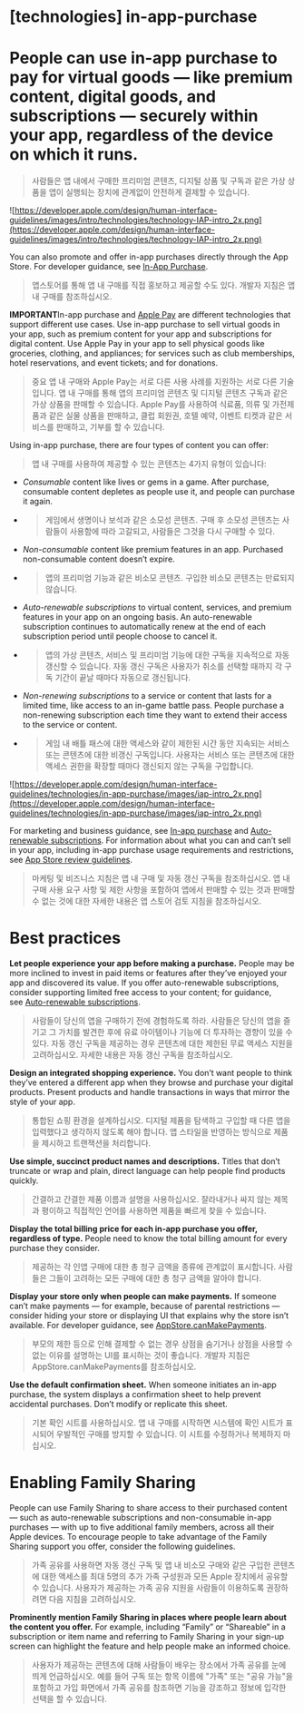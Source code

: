 # **[technologies] in-app-purchase**

# People can use in-app purchase to pay for virtual goods — like premium content, digital goods, and subscriptions — securely within your app, regardless of the device on which it runs.
> 사람들은 앱 내에서 구매한 프리미엄 콘텐츠, 디지털 상품 및 구독과 같은 가상 상품을 앱이 실행되는 장치에 관계없이 안전하게 결제할 수 있습니다.
>




![https://developer.apple.com/design/human-interface-guidelines/images/intro/technologies/technology-IAP-intro_2x.png](https://developer.apple.com/design/human-interface-guidelines/images/intro/technologies/technology-IAP-intro_2x.png)

You can also promote and offer in-app purchases directly through the App Store. For developer guidance, see [In-App Purchase](https://developer.apple.com/documentation/storekit/in-app_purchase).
> 앱스토어를 통해 앱 내 구매를 직접 홍보하고 제공할 수도 있다. 개발자 지침은 앱 내 구매를 참조하십시오.
>




**IMPORTANT**In-app purchase and [Apple Pay](../technologies/apple-pay/introduction) are different technologies that support different use cases. Use in-app purchase to sell virtual goods in your app, such as premium content for your app and subscriptions for digital content. Use Apple Pay in your app to sell physical goods like groceries, clothing, and appliances; for services such as club memberships, hotel reservations, and event tickets; and for donations.
> 중요 앱 내 구매와 Apple Pay는 서로 다른 사용 사례를 지원하는 서로 다른 기술입니다. 앱 내 구매를 통해 앱의 프리미엄 콘텐츠 및 디지털 콘텐츠 구독과 같은 가상 상품을 판매할 수 있습니다. Apple Pay를 사용하여 식료품, 의류 및 가전제품과 같은 실물 상품을 판매하고, 클럽 회원권, 호텔 예약, 이벤트 티켓과 같은 서비스를 판매하고, 기부를 할 수 있습니다.
>




Using in-app purchase, there are four types of content you can offer:
> 앱 내 구매를 사용하여 제공할 수 있는 콘텐츠는 4가지 유형이 있습니다:
>




- *Consumable* content like lives or gems in a game. After purchase, consumable content depletes as people use it, and people can purchase it again.
- >  게임에서 생명이나 보석과 같은 소모성 콘텐츠. 구매 후 소모성 콘텐츠는 사람들이 사용함에 따라 고갈되고, 사람들은 그것을 다시 구매할 수 있다.

- *Non-consumable* content like premium features in an app. Purchased non-consumable content doesn’t expire.
- >  앱의 프리미엄 기능과 같은 비소모 콘텐츠. 구입한 비소모 콘텐츠는 만료되지 않습니다.

- *Auto-renewable subscriptions* to virtual content, services, and premium features in your app on an ongoing basis. An auto-renewable subscription continues to automatically renew at the end of each subscription period until people choose to cancel it.
- >  앱의 가상 콘텐츠, 서비스 및 프리미엄 기능에 대한 구독을 지속적으로 자동 갱신할 수 있습니다. 자동 갱신 구독은 사용자가 취소를 선택할 때까지 각 구독 기간이 끝날 때마다 자동으로 갱신됩니다.

- *Non-renewing subscriptions* to a service or content that lasts for a limited time, like access to an in-game battle pass. People purchase a non-renewing subscription each time they want to extend their access to the service or content.
- >  게임 내 배틀 패스에 대한 액세스와 같이 제한된 시간 동안 지속되는 서비스 또는 콘텐츠에 대한 비갱신 구독입니다. 사용자는 서비스 또는 콘텐츠에 대한 액세스 권한을 확장할 때마다 갱신되지 않는 구독을 구입합니다.


![https://developer.apple.com/design/human-interface-guidelines/technologies/in-app-purchase/images/iap-intro_2x.png](https://developer.apple.com/design/human-interface-guidelines/technologies/in-app-purchase/images/iap-intro_2x.png)

For marketing and business guidance, see [In-app purchase](https://developer.apple.com/in-app-purchase/) and [Auto-renewable subscriptions](https://developer.apple.com/app-store/subscriptions/). For information about what you can and can’t sell in your app, including in-app purchase usage requirements and restrictions, see [App Store review guidelines](https://developer.apple.com/app-store/review/guidelines/).
> 마케팅 및 비즈니스 지침은 앱 내 구매 및 자동 갱신 구독을 참조하십시오. 앱 내 구매 사용 요구 사항 및 제한 사항을 포함하여 앱에서 판매할 수 있는 것과 판매할 수 없는 것에 대한 자세한 내용은 앱 스토어 검토 지침을 참조하십시오.
>




# **Best practices**

**Let people experience your app before making a purchase.** People may be more inclined to invest in paid items or features after they’ve enjoyed your app and discovered its value. If you offer auto-renewable subscriptions, consider supporting limited free access to your content; for guidance, see [Auto-renewable subscriptions](https://developer.apple.com/design/human-interface-guidelines/technologies/in-app-purchase#auto-renewable-subscriptions).
> 사람들이 당신의 앱을 구매하기 전에 경험하도록 하라. 사람들은 당신의 앱을 즐기고 그 가치를 발견한 후에 유료 아이템이나 기능에 더 투자하는 경향이 있을 수 있다. 자동 갱신 구독을 제공하는 경우 콘텐츠에 대한 제한된 무료 액세스 지원을 고려하십시오. 자세한 내용은 자동 갱신 구독을 참조하십시오.
>




**Design an integrated shopping experience.** You don’t want people to think they’ve entered a different app when they browse and purchase your digital products. Present products and handle transactions in ways that mirror the style of your app.
> 통합된 쇼핑 환경을 설계하십시오. 디지털 제품을 탐색하고 구입할 때 다른 앱을 입력했다고 생각하지 않도록 해야 합니다. 앱 스타일을 반영하는 방식으로 제품을 제시하고 트랜잭션을 처리합니다.
>




**Use simple, succinct product names and descriptions.** Titles that don’t truncate or wrap and plain, direct language can help people find products quickly.
> 간결하고 간결한 제품 이름과 설명을 사용하십시오. 잘라내거나 싸지 않는 제목과 평이하고 직접적인 언어를 사용하면 제품을 빠르게 찾을 수 있습니다.
>




**Display the total billing price for each in-app purchase you offer, regardless of type.** People need to know the total billing amount for every purchase they consider.
> 제공하는 각 인앱 구매에 대한 총 청구 금액을 종류에 관계없이 표시합니다. 사람들은 그들이 고려하는 모든 구매에 대한 총 청구 금액을 알아야 합니다.
>




**Display your store only when people can make payments.** If someone canʼt make payments — for example, because of parental restrictions — consider hiding your store or displaying UI that explains why the store isnʼt available. For developer guidance, see [AppStore.canMakePayments](https://developer.apple.com/documentation/storekit/appstore/3822277-canmakepayments).
> 부모의 제한 등으로 인해 결제할 수 없는 경우 상점을 숨기거나 상점을 사용할 수 없는 이유를 설명하는 UI를 표시하는 것이 좋습니다. 개발자 지침은 AppStore.canMakePayments를 참조하십시오.
>




**Use the default confirmation sheet.** When someone initiates an in-app purchase, the system displays a confirmation sheet to help prevent accidental purchases. Don’t modify or replicate this sheet.
> 기본 확인 시트를 사용하십시오. 앱 내 구매를 시작하면 시스템에 확인 시트가 표시되어 우발적인 구매를 방지할 수 있습니다. 이 시트를 수정하거나 복제하지 마십시오.
>




# **Enabling Family Sharing**

People can use Family Sharing to share access to their purchased content — such as auto-renewable subscriptions and non-consumable in-app purchases — with up to five additional family members, across all their Apple devices. To encourage people to take advantage of the Family Sharing support you offer, consider the following guidelines.
> 가족 공유를 사용하면 자동 갱신 구독 및 앱 내 비소모 구매와 같은 구입한 콘텐츠에 대한 액세스를 최대 5명의 추가 가족 구성원과 모든 Apple 장치에서 공유할 수 있습니다. 사용자가 제공하는 가족 공유 지원을 사람들이 이용하도록 권장하려면 다음 지침을 고려하십시오.
>




**Prominently mention Family Sharing in places where people learn about the content you offer.** For example, including “Family” or “Shareable” in a subscription or item name and referring to Family Sharing in your sign-up screen can highlight the feature and help people make an informed choice.
> 사용자가 제공하는 콘텐츠에 대해 사람들이 배우는 장소에서 가족 공유를 눈에 띄게 언급하십시오. 예를 들어 구독 또는 항목 이름에 "가족" 또는 "공유 가능"을 포함하고 가입 화면에서 가족 공유를 참조하면 기능을 강조하고 정보에 입각한 선택을 할 수 있습니다.
>




